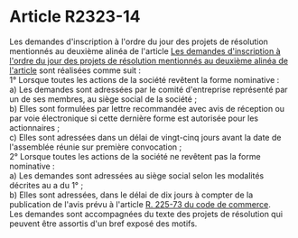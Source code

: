 # Article R2323-14

Les demandes d'inscription à l'ordre du jour des projets de résolution mentionnés au deuxième alinéa de l'article [Les demandes d'inscription à l'ordre du jour des projets de résolution mentionnés au deuxième alinéa de l'article][1] sont réalisées comme suit :   
1° Lorsque toutes les actions de la société revêtent la forme nominative :   
a) Les demandes sont adressées par le comité d'entreprise représenté par un de ses membres, au siège social de la société ;   
b) Elles sont formulées par lettre recommandée avec avis de réception ou par voie électronique si cette dernière forme est autorisée pour les actionnaires ;   
c) Elles sont adressées dans un délai de vingt-cinq jours avant la date de l'assemblée réunie sur première convocation ;   
2° Lorsque toutes les actions de la société ne revêtent pas la forme nominative :   
a) Les demandes sont adressées au siège social selon les modalités décrites au a du 1° ;   
b) Elles sont adressées, dans le délai de dix jours à compter de la publication de l'avis prévu à l'article [R. 225-73 du code de commerce][2].   
Les demandes sont accompagnées du texte des projets de résolution qui peuvent être assortis d'un bref exposé des motifs.

 [1]: /affichCodeArticle.do?cidTexte=LEGITEXT000006072050&idArticle=LEGIARTI000006902000&dateTexte=&categorieLien=cid
 [2]: /affichCodeArticle.do?cidTexte=LEGITEXT000005634379&idArticle=LEGIARTI000006261110&dateTexte=&categorieLien=cid